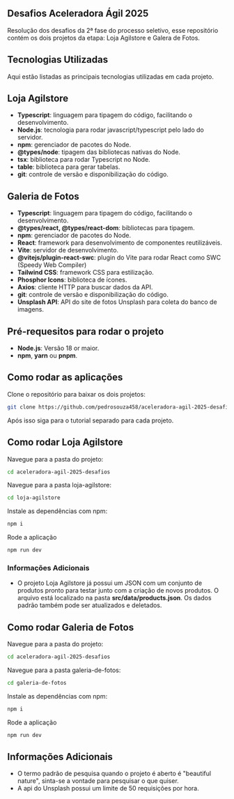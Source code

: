 ## Desafios Aceleradora Ágil 2025
Resolução dos desafios da 2ª fase do processo seletivo, esse repositório contém os dois projetos da etapa: Loja Agilstore e Galera de Fotos.

## Tecnologias Utilizadas
Aqui estão listadas as principais tecnologias utilizadas em cada projeto.
##  Loja Agilstore

- **Typescript**: linguagem para tipagem do código, facilitando o desenvolvimento.
- **Node.js**: tecnologia para rodar javascript/typescript pelo lado do servidor.
- **npm**: gerenciador de pacotes do Node.
- **@types/node**: tipagem das bibliotecas nativas do Node.
- **tsx**: biblioteca para rodar Typescript no Node.
- **table**: biblioteca para gerar tabelas.
- **git**: controle de versão e disponibilização do código.

##  Galeria de Fotos

- **Typescript**: linguagem para tipagem do código, facilitando o desenvolvimento.
- **@types/react, @types/react-dom**: bibliotecas para tipagem.
- **npm**: gerenciador de pacotes do Node.
- **React**: framework para desenvolvimento de componentes reutilizáveis.
- **Vite**: servidor de desenvolvimento.
- **@vitejs/plugin-react-swc**: plugin do Vite para rodar React como SWC (Speedy Web Compiler)
- **Tailwind CSS**: framework CSS para estilização.
- **Phosphor Icons**: biblioteca de ícones.
- **Axios**: cliente HTTP para buscar dados da API.
- **git**: controle de versão e disponibilização do código.
- **Unsplash API**: API do site de fotos Unsplash para coleta do banco de imagens.

## Pré-requesitos para rodar o projeto

- **Node.js**: Versão 18 or maior.
- **npm**, **yarn** ou **pnpm**.

## Como rodar as aplicações
Clone o repositório para baixar os dois projetos:
```bash
git clone https://github.com/pedrosouza458/aceleradora-agil-2025-desafios
```
Após isso siga para o tutorial separado para cada projeto.

## Como rodar Loja Agilstore
Navegue para a pasta do projeto:
```bash
cd aceleradora-agil-2025-desafios
```
Navegue para a pasta loja-agilstore:
```bash
cd loja-agilstore
```
Instale as dependências com npm:
```bash
npm i
```
Rode a aplicação
```bash
npm run dev
```
### Informações Adicionais
- O projeto Loja Agilstore já possui um JSON com um conjunto de produtos pronto para testar junto com a criação de novos produtos. O arquivo está localizado na pasta **src/data/products.json**. Os dados padrão também pode ser atualizados e deletados.

## Como rodar Galeria de Fotos
Navegue para a pasta do projeto:
```bash
cd aceleradora-agil-2025-desafios
```
Navegue para a pasta galeria-de-fotos:
```bash
cd galeria-de-fotos
```
Instale as dependências com npm:
```bash
npm i
```
Rode a aplicação
```bash
npm run dev
```
## Informações Adicionais
- O termo padrão de pesquisa quando o projeto é aberto é "beautiful nature", sinta-se a vontade para pesquisar o que quiser.
- A api do Unsplash possui um limite de 50 requisições por hora.


